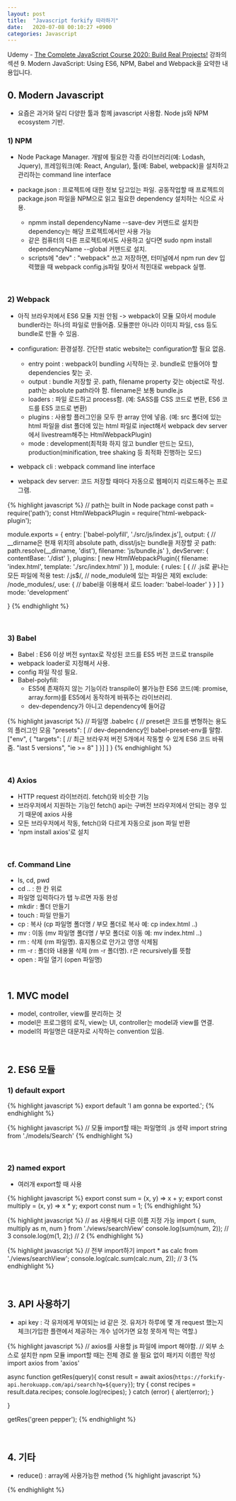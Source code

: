 ```yaml
---
layout: post
title:  "Javascript forkify 따라하기"
date:   2020-07-08 00:10:27 +0900
categories: Javascript
---
```


Udemy - [The Complete JavaScript Course 2020: Build Real Projects!](https://www.udemy.com/course/the-complete-javascript-course/) 강좌의 섹션 9. Modern JavaScript: Using ES6, NPM, Babel and Webpack을 요약한 내용입니다.

## 0. Modern Javascript
- 요즘은 과거와 달리 다양한 툴과 함께 javascript 사용함. Node js와 NPM ecosystem 기반.

### 1) NPM 
- Node Package Manager. 개발에 필요한 각종 라이브러리(예: Lodash, Jquery), 프레임워크(예: React, Angular), 툴(예: Babel, webpack)을 설치하고 관리하는 command line interface 

- package.json : 프로젝트에 대한 정보 담고있는 파일. 공동작업할 때 프로젝트의 package.json 파일을 NPM으로 읽고 필요한 dependency 설치하는 식으로 사용. 
    + npmm install dependencyName --save-dev 커맨드로 설치한 dependency는 해당 프로젝트에서만 사용 가능
    + 같은 컴퓨터의 다른 프로젝트에서도 사용하고 싶다면 sudo npm install dependencyName --global 커맨드로 설치. 
    + scripts에 "dev" : "webpack" 쓰고 저장하면, 터미널에서 npm run dev 입력했을 때 webpack config.js파일 찾아서 적힌대로 webpack 실행.

<br/>

### 2) Webpack 
- 아직 브라우저에서 ES6 모듈 지원 안됨 -> webpack이 모듈 모아서 module bundler라는 하나의 파일로 만들어줌. 모듈뿐만 아니라 이미지 파일, css 등도 bundle로 만들 수 있음.

- configuration: 환경설정. 간단한 static website는 configuration할 필요 없음.
    + entry point : webpack이 bundling 시작하는 곳. bundle로 만들어야 할 dependencies 찾는 곳. 
    + output : bundle 저장할 곳. path, filename property 갖는 object로 작성. path는 absolute path라야 함. filename은 보통 bundle.js
    + loaders : 파일 로드하고 process함. (예: SASS를 CSS 코드로 변환, ES6 코드를 ES5 코드로 변환)
    + plugins : 사용할 플러그인을 모두 한 array 안에 넣음. (예: src 폴더에 있는 html 파일을 dist 폴더에 있는 html 파일로 inject해서 webpack dev server에서 livestream해주는 HtmlWebpackPlugin)
    + mode : development(최적화 하지 않고 bundler 만드는 모드), production(minification, tree shaking 등 최적화 진행하는 모드)

- webpack cli : webpack command line interface

- webpack dev server: 코드 저장할 때마다 자동으로 웹페이지 리로드해주는 프로그램. 

{% highlight javascript %}
// path는 built in Node package
const path = require('path');
const HtmlWebpackPlugin = require('html-webpack-plugin');

module.exports = {
    entry: ['babel-polyfill', './src/js/index.js'],
    output: {
        // __dirname은 현재 위치의 absolute path, disst/js는 bundle을 저장할 곳
        path: path.resolve(__dirname, 'dist'),
        filename: 'js/bundle.js'
    },
    devServer: {
        contentBase: './dist'
    },
    plugins: [
        new HtmlWebpackPlugin({
            filename: 'index.html',
            template: './src/index.html'
        })
    ],
    module: {
        rules: [
            {
                // .js로 끝나는 모든 파일에 적용
                test: /\.js$/,
                // node_module에 있는 파일은 제외
                exclude: /node_modules/,
                use: {
                    // babel을 이용해서 로드
                    loader: 'babel-loader'
                }
            }
        ]
    }
    mode: 'development'

}
{% endhighlight %}  

<br/>

### 3) Babel 
- Babel : ES6 이상 버전 syntax로 작성된 코드를 ES5 버전 코드로 transpile
- webpack loader로 지정해서 사용.
- config 파일 작성 필요.
- Babel-polyfill:
    + ES5에 존재하지 않는 기능이라 transpile이 불가능한 ES6 코드(예: promise, array.form)를 ES5에서 동작하게 바꿔주는 라이브러리.
    + dev-dependency가 아니고 dependency에 들어감 

{% highlight javascript %}
// 파일명 .babelrc 
{
    // preset은 코드를 변형하는 용도의 플러그인 모음 
    "presets": [
        // dev-dependency인 babel-preset-env를 말함. 
        ["env", {
            "targets": [
                // 최근 브라우저 버전 5개에서 작동할 수 있게 ES6 코드 바꿔줌.
                "last 5 versions",
                "ie >= 8"
            ]
        }]
    ]
}
{% endhighlight %}  

<br/>

### 4) Axios
- HTTP request 라이브러리. fetch()와 비슷한 기능
- 브라우저에서 지원하는 기능인 fetch() api는 구버전 브라우저에서 안되는 경우 있기 때문에 axios 사용
- 모든 브라우저에서 작동, fetch()와 다르게 자동으로 json 파일 반환
- 'npm install axios'로 설치

<br/>

### cf. Command Line
- ls, cd, pwd
- cd .. : 한 칸 위로
- 파일명 입력하다가 탭 누르면 자동 완성
- mkdir : 폴더 만들기
- touch : 파일 만들기
- cp : 복사 (cp 파일명 폴더명 / 부모 폴더로 복사 예: cp index.html ..)
- mv : 이동 (mv 파일명 폴더명 / 부모 폴더로 이동 예: mv index.html ..)
- rm : 삭제 (rm 파일명). 휴지통으로 안가고 영영 삭제됨
- rm -r : 폴더와 내용물 삭제 (rm -r 폴더명). r은 recursively를 뜻함
- open : 파일 열기 (open 파일명)

<br/>

## 1. MVC model
- model, controller, view를 분리하는 것
- model은 프로그램의 로직, view는 UI, controller는 model과 view를 연결.
- model의 파일명은 대문자로 시작하는 convention 있음.

<br/>

## 2. ES6 모듈
### 1) default export
{% highlight javascript %}
export default 'I am gonna be exported.';
{% endhighlight %}  

{% highlight javascript %}
// 모듈 import할 때는 파일명의 .js 생략 
import string from './models/Search'
{% endhighlight %}  

<br/>

### 2) named export
- 여러개 export할 때 사용

{% highlight javascript %}
export const sum = (x, y) => x + y;
export const multiply = (x, y) => x * y;
export const num = 1;
{% endhighlight %}  

{% highlight javascript %}
// as 사용해서 다른 이름 지정 가능
import { sum, multiply as m, num } from './views/searchView'
console.log(sum(num, 2)); // 3
console.log(m(1, 2);) // 2
{% endhighlight %}  

{% highlight javascript %}
// 전부 import하기 
import * as calc from './views/searchView';
console.log(calc.sum(calc.num, 2)); // 3
{% endhighlight %}  

<br/>

## 3. API 사용하기
- api key : 각 유저에게 부여되는 id 같은 것. 유저가 하루에 몇 개 request 했는지 체크(가입한 플랜에서 제공하는 개수 넘어가면 요청 못하게 막는 역할.) 

{% highlight javascript %}
// axios를 사용할 js 파일에 import 해야함.
// 외부 소스로 설치한 npm 모듈 import할 때는 전체 경로 쓸 필요 없이 패키지 이름만 작성
import axios from 'axios'

async function getRes(query){
    const result = await axios(`https://forkify-api.herokuapp.com/api/search?q=${query}`);
    try {
        const recipes = result.data.recipes;
        console.log(recipes);
    } catch (error) {
        alert(error);
    }
    
}

getRes('green pepper');
{% endhighlight %}  

<br/>

## 4. 기타

- reduce() : array에 사용가능한 method
{% highlight javascript %}

{% endhighlight %}